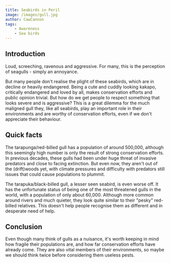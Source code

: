 ```yaml
---
title: Seabirds in Peril
image: /images/gull.jpg
author: CawCannon
tags:
    - Awareness
    - Sea birds
---
```


## Introduction

Loud, screeching, ravenous and aggressive. For many, this is the perception of seagulls - simply an annoyance.

But many people don't realise the plight of these seabirds, which are in decline or heavily endangered. Being a cute and cuddly looking kakapo, critically endangered and loved by all, makes conservation efforts and public opinion trivial. But how do we get people to respect something that looks severe and is aggressive? This is a great dilemma for the much maligned gull they, like all seabirds, play an important role in their environments and are worthy of conservation efforts, even if we don't appreciate their behaviour.

## Quick facts

The tarapunga/red-billed gull has a population of around 500,000, although this seemingly high number is only the result of strong conservation efforts. In previous decades, these gulls had been under huge threat of invasive predators and close to facing extinction. But even now, they aren't out of the (drift)woods yet, with climate pressures and difficulty with predators still issues that could cause populations to plummit. 

The tarapuka/black-billed gull, a lesser seen seabird, is even worse off. It has the unfortunate status of being one of the most threatened gulls in the world, with a population of only about 60,000. Although more common around rivers and much quieter, they look quite similar to their "pesky" red-billed relatives. This doesn't help people recognise them as different and in desperate need of help.

## Conclusion

Even though many think of gulls as a nuisance, it's worth keeping in mind how fragile their populations are, and how far conservation efforts have already come. They are also vital members of their environments, so maybe we should think twice before considering them useless pests. 